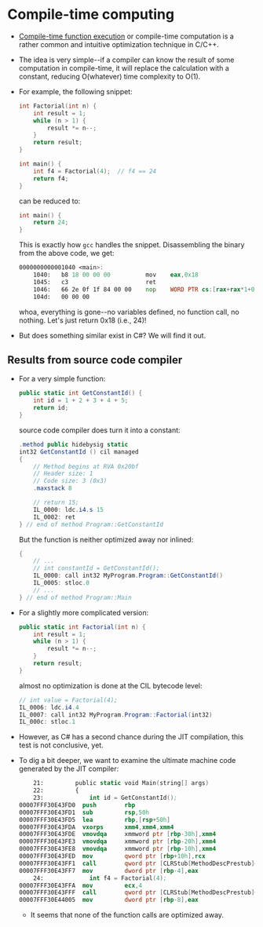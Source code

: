 # Compile-time computing

* [Compile-time function execution](https://en.wikipedia.org/wiki/Compile-time_function_execution)
or compile-time computation is a rather common and intuitive optimization
technique in C/C++.

* The idea is very simple--if a compiler can know the result of some 
computation in compile-time, it will replace the calculation with a constant,
reducing O(whatever) time complexity to O(1).

* For example, the following snippet:
    ```C
    int Factorial(int n) {
        int result = 1;
        while (n > 1) {
            result *= n--;
        }
        return result;
    }

    int main() {
        int f4 = Factorial(4);  // f4 == 24
        return f4;
    }
    ```
    can be reduced to:

    ```C
    int main() {
        return 24;
    }
    ```
    This is exactly how `gcc` handles the snippet. Disassembling the binary
    from the above code, we get:
    ```asm
    0000000000001040 <main>:
        1040:	b8 18 00 00 00       	mov    eax,0x18
        1045:	c3                   	ret    
        1046:	66 2e 0f 1f 84 00 00 	nop    WORD PTR cs:[rax+rax*1+0x0]
        104d:	00 00 00 

    ```
    whoa, everything is gone--no variables defined, no function call, no 
    nothing. Let's just return 0x18 (i.e., 24)!

* But does something similar exist in C#? We will find it out.

## Results from source code compiler

* For a very simple function:
    ```C#
    public static int GetConstantId() {
        int id = 1 + 2 + 3 + 4 + 5;
        return id;
    }
    ```
    source code compiler does turn it into a constant:
    ```C#
    .method public hidebysig static 
	int32 GetConstantId () cil managed 
    {
        // Method begins at RVA 0x20bf
        // Header size: 1
        // Code size: 3 (0x3)
        .maxstack 8

        // return 15;
        IL_0000: ldc.i4.s 15
        IL_0002: ret
    } // end of method Program::GetConstantId
    ```
    But the function is neither optimized away nor inlined:
    ```csharp
    {
        // ...
        // int constantId = GetConstantId();
        IL_0000: call int32 MyProgram.Program::GetConstantId()
        IL_0005: stloc.0
        // ...
    } // end of method Program::Main

    ```

* For a slightly more complicated version:
    ```C#
    public static int Factorial(int n) {
        int result = 1;
        while (n > 1) {
            result *= n--;
        }
        return result;
    }
    ```
    almost no optimization is done at the CIL bytecode level:
    ```csharp
    // int value = Factorial(4);
	IL_0006: ldc.i4.4
	IL_0007: call int32 MyProgram.Program::Factorial(int32)
	IL_000c: stloc.1
    ```

* However, as C# has a second chance during the JIT compilation, this test is
not conclusive, yet.

* To dig a bit deeper, we want to examine the ultimate machine code generated
by the JIT compiler:

    ```nasm
        21:         public static void Main(string[] args)
        22:         {
        23:             int id = GetConstantId();
    00007FFF30E43FD0  push        rbp  
    00007FFF30E43FD1  sub         rsp,50h  
    00007FFF30E43FD5  lea         rbp,[rsp+50h]  
    00007FFF30E43FDA  vxorps      xmm4,xmm4,xmm4  
    00007FFF30E43FDE  vmovdqa     xmmword ptr [rbp-30h],xmm4  
    00007FFF30E43FE3  vmovdqa     xmmword ptr [rbp-20h],xmm4  
    00007FFF30E43FE8  vmovdqa     xmmword ptr [rbp-10h],xmm4  
    00007FFF30E43FED  mov         qword ptr [rbp+10h],rcx  
    00007FFF30E43FF1  call        qword ptr [CLRStub[MethodDescPrestub]@00007FFF30F1BF90 (07FFF30F1BF90h)]  
    00007FFF30E43FF7  mov         dword ptr [rbp-4],eax  
        24:             int f4 = Factorial(4);
    00007FFF30E43FFA  mov         ecx,4  
    00007FFF30E43FFF  call        qword ptr [CLRStub[MethodDescPrestub]@00007FFF30F1BF78 (07FFF30F1BF78h)]  
    00007FFF30E44005  mov         dword ptr [rbp-8],eax  
    ```
    * It seems that none of the function calls are optimized away.
    
